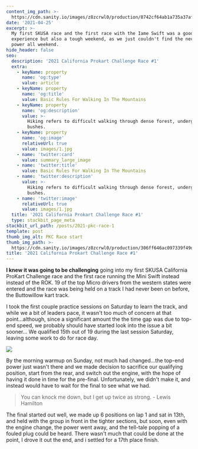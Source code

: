 ```yaml
---
content_img_path: >-
  https://cdn.sanity.io/images/z8zcrwl0/production/8742cf64ab1a735a37af8fbac2ca55840efdfd39-3827x2835.jpg
date: '2021-04-25'
excerpt: >-
  My first SKUSA race and the first race with the Iame Swift was a good learning
  experience but also a tough weekend, as we just couldn't find the necessary
  power all weekend.
hide_header: false
seo:
  description: '2021 California Prokart Challenge Race #1'
  extra:
    - keyName: property
      name: 'og:type'
      value: article
    - keyName: property
      name: 'og:title'
      value: Basic Rules For Walking In The Mountains
    - keyName: property
      name: 'og:description'
      value: >-
        Hiking refers to difficult walking through dense forest, undergrowth, or
        bushes.
    - keyName: property
      name: 'og:image'
      relativeUrl: true
      value: images/1.jpg
    - name: 'twitter:card'
      value: summary_large_image
    - name: 'twitter:title'
      value: Basic Rules For Walking In The Mountains
    - name: 'twitter:description'
      value: >-
        Hiking refers to difficult walking through dense forest, undergrowth, or
        bushes.
    - name: 'twitter:image'
      relativeUrl: true
      value: images/1.jpg
  title: '2021 California Prokart Challenge Race #1'
  type: stackbit_page_meta
stackbit_url_path: /posts/2021-pkc-race-1
template: post
thumb_img_alt: PKC Race start
thumb_img_path: >-
  https://cdn.sanity.io/images/z8zcrwl0/production/306ff646ac097339f49ddce0d04271a09ef6ffd4-3024x4032.jpg
title: '2021 California Prokart Challenge Race #1'
---
```

**I knew it was going to be challenging** going into my first SKUSA California ProKart Challenge race and the first race running the Mini Swift instead instead of the ROK.  19 of the top Micro drivers from the western states were entered and the race was being held on a track I had never been on before, the Buttowillow kart track.

I took the first couple practice sessions on Saturday to learn the track, and while we a bit of leaders pace, it wasn't too much of concern at that point...although, since a significant amount the the time gap was due to top-end speed, we probably should have started look into the issue a bit sooner... We qualified 15th out of 19 during the last session Saturday, leaving some work to do for race day.

![](https://cdn.sanity.io/images/z8zcrwl0/production/8742cf64ab1a735a37af8fbac2ca55840efdfd39-3827x2835.jpg)

By the morning warmup on Sunday, not much had changed...the top-end power just wasn't there and we made decision to sacrifice our qualifying position, start from the rear, and switch out the engine, with the hope of having it done in time for the pre-final.  Unfortunately, we didn't make it, and instead would have to wait for the final to see what we had.

> You can knock me down, but I get up twice as strong. - Lewis Hamilton

The final started out well, we made up 6 positions on lap 1 and sat in 13th, and held with the group in front in the tighter sections, but soon, even with the engine change, the power went away, and the tell-tale popping of a fouled plug could be heard.  There wasn't much that could be done at the point, I drove it out the end, and i settled for a 17th place finish. 



